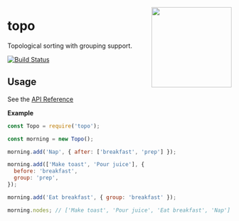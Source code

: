<a href="http://hapijs.com"><img src="https://raw.githubusercontent.com/hapijs/assets/master/images/family.png" width="180px" align="right" /></a>

# topo

Topological sorting with grouping support.

[![Build Status](https://secure.travis-ci.org/hapijs/topo.svg?branch=master)](http://travis-ci.org/hapijs/topo)

## Usage

See the [API Reference](API.md)

**Example**

```js
const Topo = require('topo');

const morning = new Topo();

morning.add('Nap', { after: ['breakfast', 'prep'] });

morning.add(['Make toast', 'Pour juice'], {
  before: 'breakfast',
  group: 'prep',
});

morning.add('Eat breakfast', { group: 'breakfast' });

morning.nodes; // ['Make toast', 'Pour juice', 'Eat breakfast', 'Nap']
```
